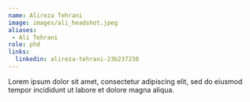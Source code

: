 ```yaml
---
name: Alireza Tehrani
image: images/ali_headshot.jpeg
aliases:
 - Ali Tehrani
role: phd
links:
  linkedin: alireza-tehrani-23b237230
---
```


Lorem ipsum dolor sit amet, consectetur adipiscing elit, sed do eiusmod tempor incididunt ut labore et dolore magna aliqua.
